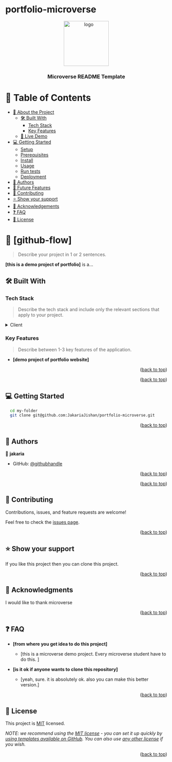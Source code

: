 # portfolio-microverse
<a name="readme-top"></a>



<div align="center">

  <img src="murple_logo.png" alt="logo" width="140"  height="auto" />
  <br/>

  <h3><b>Microverse README Template</b></h3>

</div>


# 📗 Table of Contents

- [📖 About the Project](#about-project)
  - [🛠 Built With](#built-with)
    - [Tech Stack](#tech-stack)
    - [Key Features](#key-features)
  - [🚀 Live Demo](#live-demo)
- [💻 Getting Started](#getting-started)
  - [Setup](#setup)
  - [Prerequisites](#prerequisites)
  - [Install](#install)
  - [Usage](#usage)
  - [Run tests](#run-tests)
  - [Deployment](#triangular_flag_on_post-deployment)
- [👥 Authors](#authors)
- [🔭 Future Features](#future-features)
- [🤝 Contributing](#contributing)
- [⭐️ Show your support](#support)
- [🙏 Acknowledgements](#acknowledgements)
- [❓ FAQ](#faq)
- [📝 License](#license)


# 📖 [github-flow] <a name="about-project"></a>

> Describe your project in 1 or 2 sentences.

**[this is a demo project of portfolio]** is a...

## 🛠 Built With <a name="built-with"></a>

### Tech Stack <a name="tech-stack"></a>

> Describe the tech stack and include only the relevant sections that apply to your project.

<details>
  <summary>Client</summary>
  <ul>
    <li><a href="#">html</a></li>
    <li><a href="#">css</a></li>
  </ul>
</details>






### Key Features <a name="key-features"></a>

> Describe between 1-3 key features of the application.

- **[demo project of portfolio website]**


<p align="right">(<a href="#readme-top">back to top</a>)</p>




<p align="right">(<a href="#readme-top">back to top</a>)</p>


## 💻 Getting Started <a name="getting-started"></a>



```sh
  cd my-folder
  git clone git@github.com:JakariaJishan/portfolio-microverse.git
```



<p align="right">(<a href="#readme-top">back to top</a>)</p>


## 👥 Authors <a name="authors"></a>


👤 **jakaria**

- GitHub: [@githubhandle](https://github.com/JakariaJishan)



<p align="right">(<a href="#readme-top">back to top</a>)</p>





<p align="right">(<a href="#readme-top">back to top</a>)</p>


## 🤝 Contributing <a name="contributing"></a>

Contributions, issues, and feature requests are welcome!

Feel free to check the [issues page](../../issues/).

<p align="right">(<a href="#readme-top">back to top</a>)</p>


## ⭐️ Show your support <a name="support"></a>


If you like this project then you can clone this project.

<p align="right">(<a href="#readme-top">back to top</a>)</p>


## 🙏 Acknowledgments <a name="acknowledgements"></a>


I would like to thank microverse

<p align="right">(<a href="#readme-top">back to top</a>)</p>


## ❓ FAQ <a name="faq"></a>


- **[from where you get idea to do this project]**

  - [this is a microverse demo project. Every microverse student have to do this. ]

- **[is it ok if anyone wants to clone this repository]**

  - [yeah, sure. it is absolutely ok. also you can make this better version.]

<p align="right">(<a href="#readme-top">back to top</a>)</p>


## 📝 License <a name="license"></a>

This project is [MIT](./LICENSE) licensed.

_NOTE: we recommend using the [MIT license](https://choosealicense.com/licenses/mit/) - you can set it up quickly by [using templates available on GitHub](https://docs.github.com/en/communities/setting-up-your-project-for-healthy-contributions/adding-a-license-to-a-repository). You can also use [any other license](https://choosealicense.com/licenses/) if you wish._

<p align="right">(<a href="#readme-top">back to top</a>)</p>